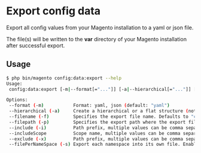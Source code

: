 # Export config data

Export all config values from your Magento installation to a yaml or json file.

The file(s) will be written to the **var** directory of your Magento installation
after successful export.


## Usage

```bash
$ php bin/magento config:data:export --help
Usage:
 config:data:export [-m|--format[="..."]] [-a|--hierarchical[="..."]] [-f|--filename[="..."]] [-i|--include[="..."]] [--includeScope[="..."]] [-x|--exclude[="..."]] [-s|--filePerNameSpace[="..."]]

Options:
 --format (-m)           Format: yaml, json (default: "yaml")
 --hierarchical (-a)     Create a hierarchical or a flat structure (not all export format supports that). Enable with: y (default: "n")
 --filename (-f)         Specifies the export file name. Defaults to "config" (when not using "--filePerNameSpace").
 --filepath (-p)         Specifies the export path where the export file(s) will be written. Defaults to "var/export/config/Ymd_His/".
 --include (-i)          Path prefix, multiple values can be comma separated; exports only those paths
 --includeScope          Scope name, multiple values can be comma separated; exports only those scopes
 --exclude (-x)          Path prefix, multiple values can be comma separated; exports everything except ...
 --filePerNameSpace (-s) Export each namespace into its own file. Enable with: y (default: "n")
```
